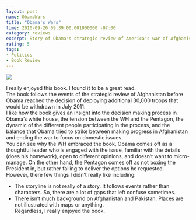 ```yaml
---
layout: post
name: ObamaWars
title: "Obama's Wars"
time: 2010-09-26 09:39:00.001000000 -07:00
category: reviews
excerpt: Story of Obama's strategic review of America's war of Afghanistan
rating: 5
tags:
- Politics
- Book Review
---
```

<img class="imageOnRight" src="{{ site.imgFolder_reviews }}{{ page.name }}/ObamaWarsCover.jpg">

<div class="stars" title="{{ page.rating }} Stars" data-percent="{{ page.rating }}"></div>

I really enjoyed this book. I found it to be a great read.  
The book follows the events of the strategic review of Afghanistan before Obama reached the decision of deploying additional 30,000 troops that would be withdrawn in July 2011.  
I like how the book gives an insight into the decision making process in Obama’s white house, the tension between the WH and the Pentagon, the dynamic of the different people participating in the process, and the balance that Obama tried to strike between making progress in Afghanistan and ending the war to focus on domestic issues.  
You can see why the WH embraced the book, Obama comes off as a thoughtful leader who is engaged with the issue, familiar with the details (does his homework), open to different opinions, and doesn’t want to micro-manage. On the other hand, the Pentagon comes off as not boxing the President in, but rather failing to deliver the options he requested.  
However, there few things I didn’t really like including:  

- The storyline is not really of a story. It follows events rather than characters. So, there are a lot of gaps that left confuse sometimes.  
- There isn’t much background on Afghanistan and Pakistan. Places are not illustrated with maps or anything.  
Regardless, I really enjoyed the book.  